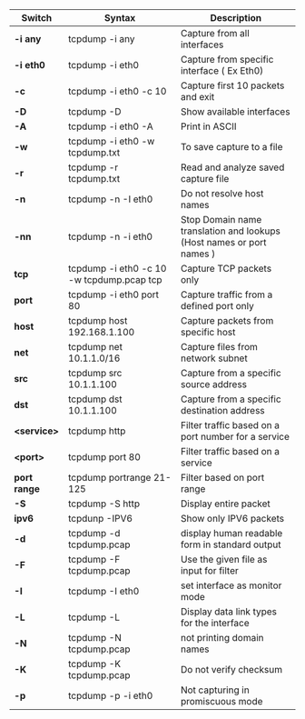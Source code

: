 | **Switch**     | **Syntax**                                | **Description**                                                      |
| -------------- | ----------------------------------------- | -------------------------------------------------------------------- |
| **-i any**     | tcpdump -i any                            | Capture from all interfaces                                          |
| **-i eth0**    | tcpdump -i eth0                           | Capture from specific interface ( Ex Eth0)                           |
| **-c**         | tcpdump -i eth0 -c 10                     | Capture first 10 packets and exit                                    |
| **-D**         | tcpdump -D                                | Show available interfaces                                            |
| **-A**         | tcpdump -i eth0 -A                        | Print in ASCII                                                       |
| **-w**         | tcpdump -i eth0 -w tcpdump.txt            | To save capture to a file                                            |
| **-r**         | tcpdump -r tcpdump.txt                    | Read and analyze saved capture file                                  |
| **-n**         | tcpdump -n -I eth0                        | Do not resolve host names                                            |
| **-nn**        | tcpdump -n -i eth0                        | Stop Domain name translation and lookups (Host names or port names ) |
| **tcp**        | tcpdump -i eth0 -c 10 -w tcpdump.pcap tcp | Capture TCP packets only                                             |
| **port**       | tcpdump -i eth0 port 80                   | Capture traffic from a defined port only                             |
| **host**       | tcpdump host 192.168.1.100                | Capture packets from specific host                                   |
| **net**        | tcpdump net 10.1.1.0/16                   | Capture files from network subnet                                    |
| **src**        | tcpdump src 10.1.1.100                    | Capture from a specific source address                               |
| **dst**        | tcpdump dst 10.1.1.100                    | Capture from a specific destination address                          |
| **\<service>**  | tcpdump http                              | Filter traffic based on a port number for a service                  |
| **\<port>**     | tcpdump port 80                           | Filter traffic based on a service                                    |
| **port range** | tcpdump portrange 21-125                  | Filter based on port range                                           |
| **-S**         | tcpdump -S http                           | Display entire packet                                                |
| **ipv6**       | tcpdunp -IPV6                             | Show only IPV6 packets                                               |
| **-d**         | tcpdump -d tcpdump.pcap                   | display human readable form in standard output                       |
| **-F**         | tcpdump -F tcpdump.pcap                   | Use the given file as input for filter                               |
| **-I**         | tcpdump -I eth0                           | set interface as monitor mode                                        |
| **-L**         | tcpdump -L                                | Display data link types for the interface                            |
| **-N**         | tcpdump -N tcpdump.pcap                   | not printing domain names                                            |
| **-K**         | tcpdump -K tcpdump.pcap                   | Do not verify checksum                                               |
| **-p**         | tcpdump -p -i eth0                        | Not capturing in promiscuous mode        